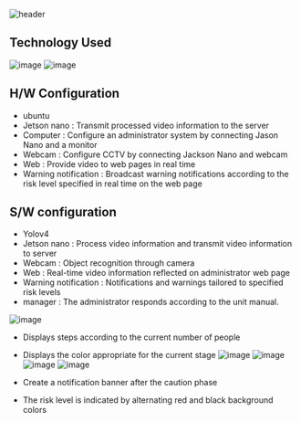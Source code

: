 ![header](https://capsule-render.vercel.app/api?type=waving&color=auto&height=300&section=header&text=Kaldap&fontSize=90&animation=fadeIn&descAlignY=51&descAlign=62)

## Technology Used
![image](https://github.com/KDW00817/test/assets/153358048/6ffddc20-ed45-4b5d-92e3-5c8b8f33ce00) ![image](https://github.com/KDW00817/test/assets/153358048/aeb0b5a6-53d2-42bf-920d-d059320b67cb)



## H/W Configuration
* ubuntu
* Jetson nano : Transmit processed video information to the server
* Computer : Configure an administrator system by connecting Jason Nano and a monitor
* Webcam : Configure CCTV by connecting Jackson Nano and webcam
* Web : Provide video to web pages in real time
* Warning notification : Broadcast warning notifications according to the risk level specified in real time on the web page

## S/W configuration
* Yolov4 
* Jetson nano : Process video information and transmit video information to server
* Webcam : Object recognition through camera
* Web : Real-time video information reflected on administrator web page
* Warning notification : Notifications and warnings tailored to specified risk levels
* manager : The administrator responds according to the unit manual.

![image](https://github.com/KDW00817/test/assets/153358048/0725980c-d4e4-43ec-ae24-c748cb70d595)

* Displays steps according to the current number of people
* Displays the color appropriate for the current stage
![image](https://github.com/KDW00817/test/assets/153358048/7dae3d4c-3e7e-4989-9ec1-126559f8e0cb)
![image](https://github.com/KDW00817/test/assets/153358048/d88cb52c-e77a-4fd3-b9c9-f5888d0400ef)
![image](https://github.com/KDW00817/test/assets/153358048/f6f09286-1c2a-482a-b420-8d1b7de57d76)
![image](https://github.com/KDW00817/test/assets/153358048/26061f7f-8d0e-43ee-9171-ecfe7f7c6e1d)


* Create a notification banner after the caution phase
* The risk level is indicated by alternating red and black background colors

